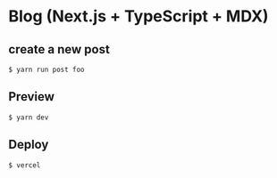 # Blog (Next.js + TypeScript + MDX)

## create a new post

`$ yarn run post foo`

## Preview

`$ yarn dev`

## Deploy

`$ vercel`
